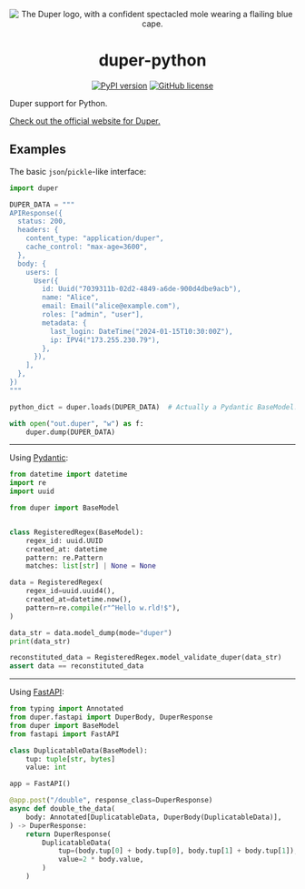 <p align="center">
    <img src="https://duper.dev.br/logos/duper-400.png" alt="The Duper logo, with a confident spectacled mole wearing a flailing blue cape." /> <br>
</p>
<h1 align="center">duper-python</h1>

<p align="center">
    <a href="https://pypi.org/project/duper-python"><img alt="PyPI version" src="https://img.shields.io/pypi/v/duper-python?style=flat&logo=python&logoColor=white&label=duper-python"></a>
    <a href="https://github.com/EpicEric/duper"><img alt="GitHub license" src="https://img.shields.io/github/license/EpicEric/duper"></a>
</p>

Duper support for Python.

[Check out the official website for Duper.](https://duper.dev.br)

## Examples

The basic `json`/`pickle`-like interface:

```python
import duper

DUPER_DATA = """
APIResponse({
  status: 200,
  headers: {
    content_type: "application/duper",
    cache_control: "max-age=3600",
  },
  body: {
    users: [
      User({
        id: Uuid("7039311b-02d2-4849-a6de-900d4dbe9acb"),
        name: "Alice",
        email: Email("alice@example.com"),
        roles: ["admin", "user"],
        metadata: {
          last_login: DateTime("2024-01-15T10:30:00Z"),
          ip: IPV4("173.255.230.79"),
        },
      }),
    ],
  },
})
"""

python_dict = duper.loads(DUPER_DATA)  # Actually a Pydantic BaseModel!

with open("out.duper", "w") as f:
    duper.dump(DUPER_DATA)
```

---

Using [Pydantic](https://pypi.org/project/pydantic/):

```python
from datetime import datetime
import re
import uuid

from duper import BaseModel


class RegisteredRegex(BaseModel):
    regex_id: uuid.UUID
    created_at: datetime
    pattern: re.Pattern
    matches: list[str] | None = None

data = RegisteredRegex(
    regex_id=uuid.uuid4(),
    created_at=datetime.now(),
    pattern=re.compile(r"^Hello w.rld!$"),
)

data_str = data.model_dump(mode="duper")
print(data_str)

reconstituted_data = RegisteredRegex.model_validate_duper(data_str)
assert data == reconstituted_data
```

---

Using [FastAPI](https://pypi.org/project/fastapi/):

```python
from typing import Annotated
from duper.fastapi import DuperBody, DuperResponse
from duper import BaseModel
from fastapi import FastAPI

class DuplicatableData(BaseModel):
    tup: tuple[str, bytes]
    value: int

app = FastAPI()

@app.post("/double", response_class=DuperResponse)
async def double_the_data(
    body: Annotated[DuplicatableData, DuperBody(DuplicatableData)],
) -> DuperResponse:
    return DuperResponse(
        DuplicatableData(
            tup=(body.tup[0] + body.tup[0], body.tup[1] + body.tup[1]),
            value=2 * body.value,
        )
    )
```
